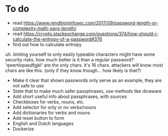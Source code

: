 # To do
- read https://www.renditioninfosec.com/2017/09/password-length-or-complexity-math-says-length/
- read https://crypto.stackexchange.com/questions/374/how-should-i-calculate-the-entropy-of-a-password#376
- find out how to calculate entropy

uh. limiting yourself to only easily typeable characters might have some
security risks.
how much better is it than a regular password?
'qwertiopasdfgjkl' are the only chars. it's 16 chars. attackers will know
most chars are like this. (only if they know though... how likely is that?)

- Make it clear that shown passwords only serve as an example, they are not safe to use
- State that to make much safer passphrases, use methods like diceware
- Add short useful info about passphrases, with sources
- Checkboxes for verbs, nouns, etc.
- Add selector for only or no verbs/nouns
- Add dictionaries for verbs and nouns
- Add reset button to form
- English and Dutch languages
- Dockerize
